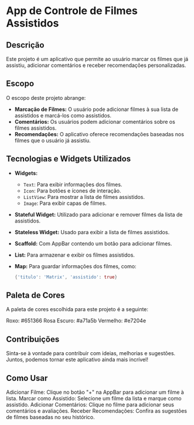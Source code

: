 # App de Controle de Filmes Assistidos

## Descrição
Este projeto é um aplicativo que permite ao usuário marcar os filmes que já assistiu, adicionar comentários e receber recomendações personalizadas.

## Escopo
O escopo deste projeto abrange:

- **Marcação de Filmes:** O usuário pode adicionar filmes à sua lista de assistidos e marcá-los como assistidos.
- **Comentários:** Os usuários podem adicionar comentários sobre os filmes assistidos.
- **Recomendações:** O aplicativo oferece recomendações baseadas nos filmes que o usuário já assistiu.

## Tecnologias e Widgets Utilizados
- **Widgets:**
  - `Text`: Para exibir informações dos filmes.
  - `Icon`: Para botões e ícones de interação.
  - `ListView`: Para mostrar a lista de filmes assistidos.
  - `Image`: Para exibir capas de filmes.

- **Stateful Widget:** Utilizado para adicionar e remover filmes da lista de assistidos.

- **Stateless Widget:** Usado para exibir a lista de filmes assistidos.

- **Scaffold:** Com AppBar contendo um botão para adicionar filmes.

- **List:** Para armazenar e exibir os filmes assistidos.

- **Map:** Para guardar informações dos filmes, como:
  ```dart
  {'titulo': 'Matrix', 'assistido': true}

## Paleta de Cores

A paleta de cores escolhida para este projeto é a seguinte:

Roxo: #651366
Rosa Escuro: #a71a5b
Vermelho: #e7204e

## Contribuições
Sinta-se à vontade para contribuir com ideias, melhorias e sugestões. Juntos, podemos tornar este aplicativo ainda mais incrível!

## Como Usar
Adicionar Filme: Clique no botão "+" na AppBar para adicionar um filme à lista.
Marcar como Assistido: Selecione um filme da lista e marque como assistido.
Adicionar Comentários: Clique no filme para adicionar seus comentários e avaliações.
Receber Recomendações: Confira as sugestões de filmes baseadas no seu histórico.
